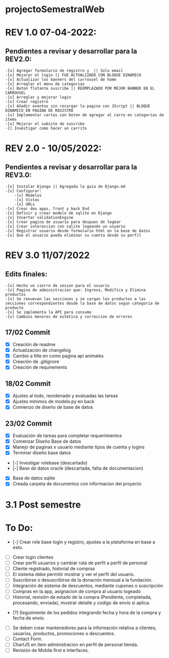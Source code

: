 # projectoSemestralWeb

# REV 1.0 07-04-2022:
## Pendientes a revisar y desarrollar para la REV2.0:
    -[x] Agregar formulario de registro y  || Solo email
    -[x] Mejorar el login || FUE ACTUALIZADO CON BLOQUE DINAMICO
    -[x] Actualizar los banners del carrousel de home
    -[x] Arreglar el menu de categorias
    -[x] Boton flotante suscribe || REEMPLAZADO POR MEJOR BANNER EN EL CARROUSEL
    -[x] Arreglar y mejorar login
    -[x] Crear registro
    -[x] Añadir eventos sin recargar la pagina con JScript || BLOQUE DINAMICO EN PAGINA DE REGISTRO
    -[x] Implementar cartas con boton de agregar al carro en categorias de items
    -[x] Mejorar el subsite de suscribe
	-[] Investigar como hacer un carrito

# REV 2.0 - 10/05/2022:
## Pendientes a revisar y desarrollar para la REV3.0:
	-[x] Instalar Django || Agregada la guia de Django.md
	-[x] Configurar: 
		-[x] Modelos
		-[x] Vistas
		-[x] URLs
	-[x] Crear dos apps, front y back End
	-[x] Definir y crear modelo de sqlite en Django
	-[x] Insertar validationEngine
	-[x] Crear pagina de usuario para despues de logear
	-[x] Crear interaccion con sqlite logeando un usuario
	-[x] Registrar usuario desde formulario html en la base de datos
	-[x] Que el usuario pueda eliminar su cuenta desde su perfil
	
# REV 3.0 11/07/2022
## Edits finales:
	-[x] Hecho un cierre de sesion para el usuario
	-[x] Pagina de administracion que: Ingresa, Modifica y Elimina productos
	-[x] Se renuevan las secciones y se cargan los productos a las secciones correspondientes desde la base de datos segun categoria de producto	
	-[x] Se implementa la API para consumo
	-[x] Cambios menores de estetica y correccion de errores

## 17/02 Commit
- [x] Creación de readme
- [x] Actualización de changelog
- [x] Cambio a title en como pagina api animales
- [x] Creación de .gitignore
- [x] Creación de requirements

## 18/02 Commit
- [x] Ajustes al todo, reordenado y evaluadas las tareas
- [x] Ajustes mínimos de models.py en back
- [x] Comienzo de diseño de base de datos

## 23/02 Commit
- [x] Evaluación de tareas para completar requerimientos
- [x] Comenzar Diseño Base de datos
- [x] Manejo de paginas x usuario mediante tipos de cuenta y logins
- [x] Terminar diseño base datos
- [-] Investigar rolebase (descartado)
- [-] Base de datos oracle (descartada, falta de documentacion)
- [x] Base de datos sqlite
- [x] Creada carpeta de documentos con informacion del proyecto

# 3.1 Post semestre
# To Do:
- [-] Crear role base login y registro, ajustes a la plataforma en base a esto.
- [ ] Crear login clientes
- [ ] Crear perfil usuarios y cambiar ruta de perfil a perfil de personal
- [ ] Cliente registrado, historial de compras
- [ ] El sistema debe permitir mostrar y ver el perfil del usuario.
- [ ] Suscribirse o desuscribirse de la donación mensual a la fundación.
- [ ] Integración de sistema de descuentos, mediante cupones o suscripción
- [ ] Compras en la app, asignacion de compra al usuario logeado
- [ ] Historial, revisión de estado de la compra (Pendiente, completada, procesando, enviada), mostrar detalle y codigo de envio si aplica.
- [?] Seguimiento de los pedidos integrando fecha y hora de la compra y fecha de envio.
- [ ] Se deben crear mantenedores para la información relativa a clientes, usuarios, productos, promociones o descuentos.
- [ ] Contact Form.
- [ ] ChartJS en item administracion en perfil de personal tienda.
- [ ] Revisión de Mobile first e interfaces.
